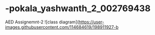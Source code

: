 # -pokala_yashwanth_2_002769438
AED Assignemnt-2
![class diagram](https://user-images.githubusercontent.com/114684619/198911927-b
